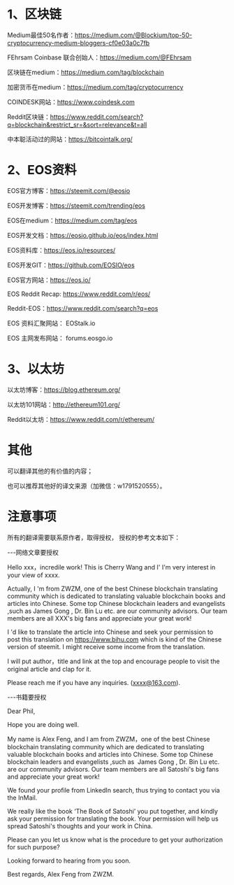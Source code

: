 # 1、区块链

Medium最佳50名作者：https://medium.com/@Blockium/top-50-cryptocurrency-medium-bloggers-cf0e03a0c7fb

FEhrsam Coinbase 联合创始人：https://medium.com/@FEhrsam

区块链在medium：https://medium.com/tag/blockchain

加密货币在medium：https://medium.com/tag/cryptocurrency

COINDESK网站：https://www.coindesk.com

Reddit区块链：https://www.reddit.com/search?q=blockchain&restrict_sr=&sort=relevance&t=all

中本聪活动过的网站：https://bitcointalk.org/

# 2、EOS资料

EOS官方博客：https://steemit.com/@eosio

EOS开发博客：https://steemit.com/trending/eos

EOS在medium：https://medium.com/tag/eos

EOS开发文档：https://eosio.github.io/eos/index.html

EOS资料库：https://eos.io/resources/

EOS开发GIT：https://github.com/EOSIO/eos

EOS官方网站：https://eos.io/

EOS Reddit Recap: https://www.reddit.com/r/eos/

Reddit-EOS：https://www.reddit.com/search?q=eos

EOS 资料汇聚网站： EOStalk.io

EOS 主网发布网站： forums.eosgo.io

# 3、以太坊

以太坊博客：https://blog.ethereum.org/

以太坊101网站：http://ethereum101.org/

Reddit以太坊：https://www.reddit.com/r/ethereum/

# 其他

可以翻译其他的有价值的内容；

也可以推荐其他好的译文来源（加微信：w1791520555）。


# 注意事项

所有的翻译需要联系原作者，取得授权，
授权的参考文本如下：

---网络文章要授权

Hello xxx，incredile work! This is Cherry Wang and I' I'm very interest in your view of xxxx. 

Actually,  I 'm from ZWZM, one of the best Chinese blockchain translating community which is dedicated to translating valuable blockchain books and articles into Chinese. Some top Chinese blockchain leaders and evangelists ,such as  James Gong , Dr. Bin Lu etc. are our community advisors. Our team members are all XXX's big fans and appreciate your great work!

I 'd like to translate the article into Chinese and seek your permission to post this translation on https://www.bihu.com which is kind of the Chinese version of steemit. I might receive some income from the translation.

I will put author，title and link at the top and encourage people to visit the original article and clap for it.

Please reach me if you have any inquiries. (xxxx@163.com).

---书籍要授权

Dear Phil,

Hope you are doing well. 

My name is Alex Feng, and I am from ZWZM，one of the best Chinese blockchain  translating community  which are dedicated to translating valuable blockchain books and articles  into Chinese.  Some top Chinese  blockchain leaders and evangelists ,such as  James Gong , Dr. Bin Lu etc. are our community  advisors. Our team  members are all Satoshi's big fans and appreciate  your great work!
 
We found your profile from LinkedIn search, thus trying to contact you via the InMail.

We really like the book ‘The Book of Satoshi’ you put together, and kindly ask your permission for translating the book. Your permission will help us spread   Satoshi's thoughts and your work  in China.

Please can you let us know what is the procedure to get your authorization for such purpose?

Looking forward to hearing from you soon.

Best regards,
Alex Feng from  ZWZM. 


